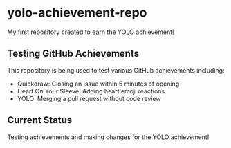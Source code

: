 # yolo-achievement-repo
My first repository created to earn the YOLO achievement!

## Testing GitHub Achievements
This repository is being used to test various GitHub achievements including:
- Quickdraw: Closing an issue within 5 minutes of opening
- Heart On Your Sleeve: Adding heart emoji reactions
- YOLO: Merging a pull request without code review

## Current Status
Testing achievements and making changes for the YOLO achievement!
